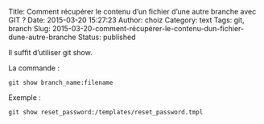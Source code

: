Title: Comment récupérer le contenu d’un fichier d’une autre branche avec GIT ?
Date: 2015-03-20 15:27:23
Author: choiz
Category: text
Tags: git, branch
Slug: 2015-03-20-comment-récupérer-le-contenu-dun-fichier-dune-autre-branche
Status: published

Il suffit d’utiliser git show.

La commande :

    git show branch_name:filename

Exemple :

    git show reset_password:/templates/reset_password.tmpl
